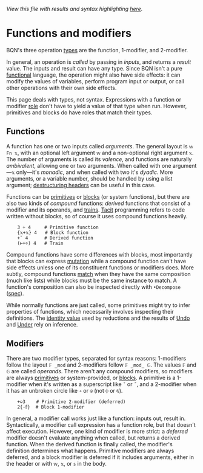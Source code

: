 *View this file with results and syntax highlighting [here](https://mlochbaum.github.io/BQN/doc/ops.html).*

# Functions and modifiers

BQN's three operation [types](types.md) are the function, 1-modifier, and 2-modifier.

In general, an operation is *called* by passing in *inputs*, and returns a *result* value. The inputs and result can have any type. Since BQN isn't a pure [functional](functional.md) language, the operation might also have side effects: it can modify the values of variables, perform program input or output, or call other operations with their own side effects.

This page deals with types, not syntax. Expressions with a function or modifier [role](expression.md#syntactic-role) don't have to yield a value of that type when run. However, primitives and blocks do have roles that match their types.

## Functions

A function has one or two inputs called *arguments*. The general layout is `𝕨 Fn 𝕩`, with an optional left argument `𝕨` and a non-optional right argument `𝕩`. The number of arguments is called its *valence*, and functions are naturally *ambivalent*, allowing one or two arguments. When called with one argument—`𝕩` only—it's *monadic*, and when called with two it's *dyadic*. More arguments, or a variable number, should be handled by using a list argument; [destructuring headers](block.md#destructuring) can be useful in this case.

Functions can be [primitives](primitive.md) or [blocks](block.md) (or system functions), but there are also two kinds of *compound* functions: *derived* functions that consist of a modifier and its operands, and [trains](train.md). [Tacit](tacit.md) programming refers to code written without blocks, so of course it uses compound functions heavily.

        3 + 4     # Primitive function
        {𝕩+𝕩} 4   # Block function
        +˜ 4      # Derived function
        (⊢+÷) 4   # Train

Compound functions have some differences with blocks, most importantly that blocks can express [mutation](lexical.md#mutation) while a compound function can't have side effects unless one of its constituent functions or modifiers does. More subtly, compound functions [match](match.md#atomic-equality) when they have the same composition (much like lists) while blocks must be the same instance to match. A function's composition can also be inspected directly with `•Decompose` ([spec](../spec/system.md#operation-properties)).

While normally functions are just called, some primitives might try to infer properties of functions, which necessarily involves inspecting their definitions. The [identity value](fold.md#identity-values) used by reductions and the results of [Undo](undo.md) and [Under](under.md) rely on inference.

## Modifiers

There are two modifier types, separated for syntax reasons: 1-modifiers follow the layout `𝔽 _mod` and 2-modifiers follow `𝔽 _mod_ 𝔾`. The values `𝔽` and `𝔾` are called *operands*. There aren't any compound modifiers, so modifiers are always [primitives](primitive.md) or system-provided, or [blocks](block.md). A primitive is a 1-modifier when it's written as a superscript like `˘` or `˝`, and a 2-modifier when it has an unbroken circle like `∘` or `⍟` (not `⌽` or `⍉`).

        +⎉3    # Primitive 2-modifier (deferred)
        2{-𝕗}  # Block 1-modifier

In general, a modifier call works just like a function: inputs out, result in. Syntactically, a modifier call expression has a function role, but that doesn't affect execution. However, one kind of modifier is more strict: a *deferred* modifier doesn't evaluate anything when called, but returns a derived function. When the derived function is finally called, the modifier's definition determines what happens. Primitive modifiers are always deferred, and a block modifier is deferred if it includes arguments, either in the header or with `𝕨`, `𝕩`, or `𝕤` in the body.
